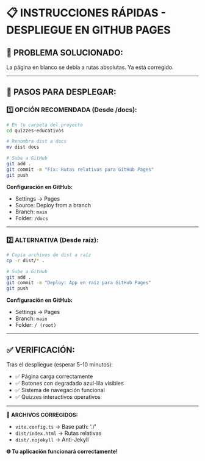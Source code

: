 # 📋 INSTRUCCIONES RÁPIDAS - DESPLIEGUE EN GITHUB PAGES

## 🚨 PROBLEMA SOLUCIONADO:
La página en blanco se debía a rutas absolutas. Ya está corregido.

---

## 🚀 PASOS PARA DESPLEGAR:

### 1️⃣ OPCIÓN RECOMENDADA (Desde /docs):

```bash
# En tu carpeta del proyecto
cd quizzes-educativos

# Renombra dist a docs
mv dist docs

# Sube a GitHub
git add .
git commit -m "Fix: Rutas relativas para GitHub Pages"
git push
```

**Configuración en GitHub:**
- Settings → Pages
- Source: Deploy from a branch
- Branch: `main`
- Folder: `/docs`

---

### 2️⃣ ALTERNATIVA (Desde raíz):

```bash
# Copia archivos de dist a raíz
cp -r dist/* .

# Sube a GitHub
git add .
git commit -m "Deploy: App en raíz para GitHub Pages"
git push
```

**Configuración en GitHub:**
- Settings → Pages
- Branch: `main`
- Folder: `/ (root)`

---

## ✅ VERIFICACIÓN:

Tras el despliegue (esperar 5-10 minutos):
- ✅ Página carga correctamente
- ✅ Botones con degradado azul-lila visibles
- ✅ Sistema de navegación funcional
- ✅ Quizzes interactivos operativos

---

**🎯 ARCHIVOS CORREGIDOS:**
- `vite.config.ts` → Base path: './'
- `dist/index.html` → Rutas relativas
- `dist/.nojekyll` → Anti-Jekyll

**🌐 Tu aplicación funcionará correctamente!**